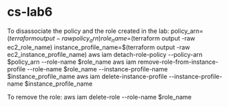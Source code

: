# cs-lab6

To disassociate the policy and the role created in the lab:
policy_arn=$(terraform output -raw policy_arn)
role_name=$(terraform output -raw ec2_role_name)
instance_profile_name=$(terraform output -raw ec2_instance_profile_name)
aws iam detach-role-policy --policy-arn $policy_arn --role-name $role_name
aws iam remove-role-from-instance-profile --role-name $role_name --instance-profile-name $instance_profile_name
aws iam delete-instance-profile --instance-profile-name $instance_profile_name

To remove the role:
aws iam delete-role --role-name $role_name
